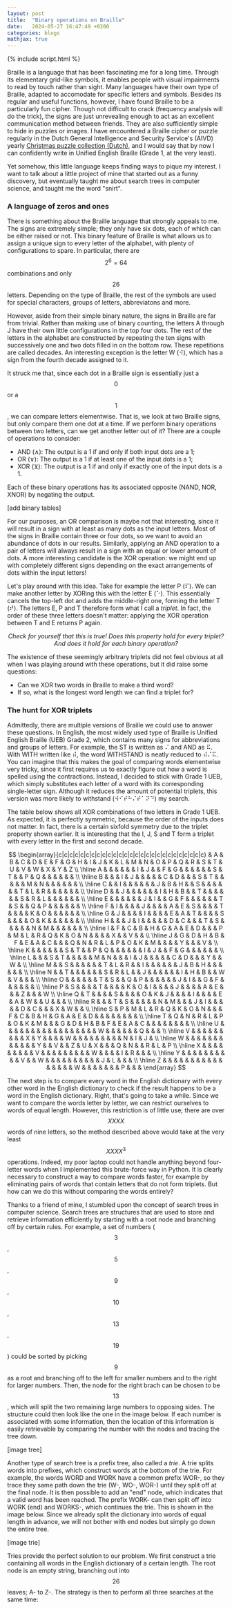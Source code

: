 ```yaml
---
layout: post
title:  "Binary operations on Braille"
date:   2024-05-27 16:47:49 +0200
categories: blogs
mathjax: true
---
```

{% include script.html %}

Braille is a language that has been fascinating me for a long time. Through its elementary grid-like symbols, it enables people with visual impairments to read by touch rather than sight. Many languages have their own type of Braille, adapted to accomodate for specific letters and symbols. Besides its regular and useful functions, however, I have found Braille to be a particularly fun cipher. Though not difficult to crack (frequency analysis will do the trick), the signs are just unrevealing enough to act as an excellent communication method between friends. They are also sufficiently simple to hide in puzzles or images. I have encountered a Braille cipher or puzzle regularly in the Dutch General Intelligence and Security Service's (AIVD) yearly <a href="https://www.aivd.nl/onderwerpen/aivd-kerstpuzzel">Christmas puzzle collection (Dutch)</a>, and I would say that by now I can confidently write in Unified English Braille (Grade 1, at the very least).

Yet somehow, this little language keeps finding ways to pique my interest. I want to talk about a little project of mine that started out as a funny discovery, but eventually taught me about search trees in computer science, and taught me the word "snirt".

<h3>A language of zeros and ones</h3>

There is something about the Braille language that strongly appeals to me. The signs are extremely simple; they only have six dots, each of which can be either raised or not. This binary feature of Braille is what allows us to assign a unique sign to every letter of the alphabet, with plenty of configurations to spare. In particular, there are $$2^6=64$$ combinations and only $$26$$ letters. Depending on the type of Braille, the rest of the symbols are used for special characters, groups of letters, abbreviatons and more.

However, aside from their simple binary nature, the signs in Braille are far from trivial. Rather than making use of binary counting, the letters A through J have their own little configurations in the top four dots. The rest of the letters in the alphabet are constructed by repeating the ten signs with successively one and two dots filled in on the bottom row. These repetitions are called decades. An interesting exception is the letter W (&#10298;), which has a sign from the fourth decade assigned to it.

It struck me that, since each dot in a Braille sign is essentially just a $$0$$ or a $$1$$, we can compare letters elementwise. That is, we look at two Braille signs, but only compare them one dot at a time. If we perform binary operations between two letters, can we get another letter out of it? There are a couple of operations to consider:

- AND (&#8743;): The output is a $1$ if and only if both input dots are a $1$;
- OR (&#8744;): The output is a $1$ if at least one of the input dots is a $1$;
- XOR (&#8891;): The output is a $1$ if and only if exactly one of the input dots is a $1$.

Each of these binary operations has its associated opposite (NAND, NOR, XNOR) by negating the output.

[add binary tables]

For our purposes, an OR comparison is maybe not that interesting, since it will result in a sign with at least as many dots as the input letters. Most of the signs in Braille contain three or four dots, so we want to avoid an abundance of dots in our results. Similarly, applying an AND operation to a pair of letters will always result in a sign with an equal or lower amount of dots. A more interesting candidate is the XOR operation: we might end up with completely different signs depending on the exact arrangements of dots within the input letters!

Let's play around with this idea. Take for example the letter P (&#10255;). We can make another letter by XORing this with the letter E (&#10257;). This essentially cancels the top-left dot and adds the middle-right one, forming the letter T (&#10270;). The letters E, P and T therefore form what I call a <em>triplet</em>. In fact, the order of these three letters doesn't matter: applying the XOR operation between T and E returns P again. 
<p style="text-align: center;"><i>Check for yourself that this is true! Does this property hold for every triplet? And does it hold for each binary operation?</i></p>

The existence of these seemingly arbitrary triplets did not feel obvious at all when I was playing around with these operations, but it did raise some questions:

- Can we XOR two words in Braille to make a third word?
- If so, what is the longest word length we can find a triplet for?

<h3>The hunt for XOR triplets</h3>

Admittedly, there are multiple versions of Braille we could use to answer these questions. In English, the most widely used type of Braille is Unified English Braille (UEB) Grade 2, which contains many signs for abbreviations and groups of letters. For example, the ST is written as &#10252; and AND as &#10287;. With WITH written like &#10302;, the word WITHSTAND is neatly reduced to &#10302;&#10252;&#10287;. You can imagine that this makes the goal of comparing words elementwise very tricky, since it first requires us to exactly figure out how a word is spelled using the contractions. Instead, I decided to stick with Grade 1 UEB, which simply substitutes each letter of a word with its corresponding single-letter sign. Although it reduces the amount of potential triplets, this version was more likely to withstand (&#10298;&#10250;&#10270;&#10259;&#10252;&#10270;&#10241;&#10269;&#10265;) my search.

The table below shows all XOR combinations of two letters in Grade 1 UEB. As expected, it is perfectly symmetric, because the order of the inputs does not matter. In fact, there is a certain sixfold symmetry due to the triplet property shown earlier. It is interesting that the I, J, S and T form a triplet with every letter in the first and second decade.

<p style="text-align:center;">
$$
\begin{array}{c|c|c|c|c|c|c|c|c|c|c|c|c|c|c|c|c|c|c|c|c|c|c|c|c|c|c}
  & A & B & C & D & E & F & G & H & I & J & K & L & M & N & O & P & Q & R & S & T & U & V & W & X & Y & Z \\
\hline
A &   &   &   &   &   & I & J &   & F & G &   &   &   &   &   & S & T &   & P & Q &   &   &   &   &   &   \\
\hline
B &   &   & I & J &   &   &   &   & C & D &   &   & S & T &   &   &   &   & M & N &   &   &   &   &   &   \\
\hline
C &   & I &   &   &   &   &   & J & B & H &   & S &   &   &   &   &   & T & L & R &   &   &   &   &   &   \\
\hline
D &   & J &   &   &   &   &   & I & H & B &   & T &   &   &   &   &   & S & R & L &   &   &   &   &   &   \\
\hline
E &   &   &   &   &   & J & I &   & G & F &   &   &   &   &   & T & S &   & Q & P &   &   &   &   &   &   \\
\hline
F & I &   &   &   & J &   &   &   & A & E & S &   &   &   & T &   &   &   & K & O &   &   &   &   &   &   \\
\hline
G & J &   &   &   & I &   &   &   & E & A & T &   &   &   & S &   &   &   & O & K &   &   &   &   &   &   \\
\hline
H &   &   & J & I &   &   &   &   & D & C &   &   & T & S &   &   &   &   & N & M &   &   &   &   &   &   \\
\hline
I & F & C & B & H & G & A & E & D &   &   & P & M & L & R & Q & K & O & N &   &   &   & X &   & V &   &   \\
\hline
J & G & D & H & B & F & E & A & C &   &   & Q & N & R & L & P & O & K & M &   &   &   & Y &   &   & V &   \\
\hline
K &   &   &   &   &   & S & T &   & P & Q &   &   &   &   &   & I & J &   & F & G &   &   &   &   &   &   \\
\hline
L &   &   & S & T &   &   &   &   & M & N &   &   & I & J &   &   &   &   & C & D &   &   & Y &   & W &   \\
\hline
M &   & S &   &   &   &   &   & T & L & R &   & I &   &   &   &   &   & J & B & H &   &   &   &   &   &   \\
\hline
N &   & T &   &   &   &   &   & S & R & L &   & J &   &   &   &   &   & I & H & B &   & W & V &   &   &   \\
\hline
O &   &   &   &   &   & T & S &   & Q & P &   &   &   &   &   & J & I &   & G & F &   &   &   &   &   &   \\
\hline
P & S &   &   &   & T &   &   &   & K & O & I &   &   &   & J &   &   &   & A & E &   &   & Z &   &   & W \\
\hline
Q & T &   &   &   & S &   &   &   & O & K & J &   &   &   & I &   &   &   & E & A & W &   & U &   &   &   \\
\hline
R &   &   & T & S &   &   &   &   & N & M &   &   & J & I &   &   &   &   & D & C &   &   & X & W &   &   \\
\hline
S & P & M & L & R & Q & K & O & N &   &   & F & C & B & H & G & A & E & D &   &   &   &   &   &   &   &   \\
\hline
T & Q & N & R & L & P & O & K & M &   &   & G & D & H & B & F & E & A & C &   &   &   &   &   &   &   &   \\
\hline
U &   &   &   &   &   &   &   &   &   &   &   &   &   &   &   &   & W &   &   &   &   &   & Q &   &   &   \\
\hline
V &   &   &   &   &   &   &   &   & X & Y &   &   &   & W &   &   &   &   &   &   &   &   & N & I & J &   \\
\hline
W &   &   &   &   &   &   &   &   &   &   &   & Y &   & V &   & Z & U & X &   &   & Q & N &   & R & L & P \\
\hline
X &   &   &   &   &   &   &   &   & V &   &   &   &   &   &   &   &   & W &   &   &   & I & R &   &   &   \\
\hline
Y &   &   &   &   &   &   &   &   &   & V &   & W &   &   &   &   &   &   &   &   &   & J & L &   &   &   \\
\hline
Z &   &   &   &   &   &   &   &   &   &   &   &   &   &   &   & W &   &   &   &   &   &   & P &   &   &  
\end{array}
$$
</p>

The next step is to compare every word in the English dictionary with every other word in the English dictionary to check if the result happens to be a word in the English dictionary. Right, that's going to take a while. Since we want to compare the words letter by letter, we can restrict ourselves to words of equal length. However, this restriction is of little use; there are over $$XXXX$$ words of nine letters, so the method described above would take at the very least $$XXXX^3$$ operations. Indeed, my poor laptop could not handle anything beyond four-letter words when I implemented this brute-force way in Python. It is clearly necessary to construct a way to compare words faster, for example by eliminating pairs of words that contain letters that do not form triplets. But how can we do this without comparing the words entirely?

Thanks to a friend of mine, I stumbled upon the concept of search trees in computer science. Search trees are structures that are used to store and retrieve information efficiently by starting with a root node and branching off by certain rules. For example, a set of numbers ($$3$$, $$5$$, $$9$$, $$10$$, $$13$$, $$19$$) could be sorted by picking $$9$$ as a root and branching off to the left for smaller numbers and to the right for larger numbers. Then, the node for the right brach can be chosen to be $$13$$, which will split the two remaining large numbers to opposing sides. The structure could then look like the one in the image below. If each number is associated with some information, then the location of this information is easily retrievable by comparing the number with the nodes and tracing the tree down.

[image tree]

Another type of search tree is a prefix tree, also called a <em>trie</em>. A trie splits words into prefixes, which construct words at the bottom of the trie. For example, the words WORD and WORK have a common prefix WOR-, so they trace they same path down the trie (W-, WO-, WOR-) until they split off at the final node. It is then possible to add an "end" node, which indicates that a valid word has been reached. The prefix WORK- can then split off into WORK (end) and WORKS-, which continues the trie. This is shown in the image below. Since we already split the dictionary into words of equal length in advance, we will not bother with end nodes but simply go down the entire tree.

[image trie]

Tries provide the perfect solution to our problem. We first construct a trie containing all words in the English dictionary of a certain length. The root node is an empty string, branching out into $$26$$ leaves; A- to Z-. The strategy is then to perform all three searches at the same time:

<!--ADROP - PINTE - SHIFT
APHIS - PEDRO - STING
ARGIL - PIEND - SNIRT
BIFID - CRAFT - INIAL
TINGI - ENROL - PRISM-->




